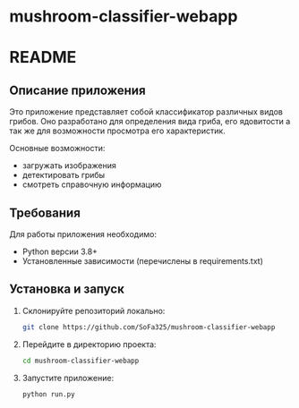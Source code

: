 # mushroom-classifier-webapp
# README

## Описание приложения

Это приложение представляет собой классификатор различных видов грибов. Оно разработано для определения вида гриба, его ядовитости а так же для возможности просмотра его характеристик.

Основные возможности:
- загружать изображения
- детектировать грибы
- смотреть справочную информацию

## Требования

Для работы приложения необходимо:
- Python версии 3.8+
- Установленные зависимости (перечислены в requirements.txt)

## Установка и запуск

1. Склонируйте репозиторий локально:
   ```bash
   git clone https://github.com/SoFa325/mushroom-classifier-webapp
   ```

2. Перейдите в директорию проекта:
   ```bash
   cd mushroom-classifier-webapp
   ```
   
3. Запустите приложение:
   ```bash
   python run.py
   ```
